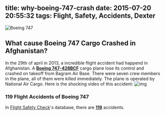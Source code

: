 title: why-boeing-747-crash
date: 2015-07-20 20:55:32
tags: Flight, Safety, Accidents, Dexter
---

![Boeing 747](http://www.aviationfigure.com/wp-content/uploads/2015/05/13-Things-you-didnt-know-about-the-Boeing-747.jpg)

## What cause Boeing 747 Cargo Crashed in Afghanistan? 
In the 29th of april in 2013, a incredible flight accident had happend in Afghanistan. A [**Boeing 747-428BCF**](http://www.safetyflights.com/#!/search/aircraft/Boeing%20747-428BCF) cargo plane lose its control and crashed on takeoff from Bagram Air Base. There were seven crew members in the plane, all of them were killed immediately. The plane is operated by National Air Cargo. Here is the shocking video of this accident:
![img](https://i.ytimg.com/vi/-MB9JDBe4wA/maxresdefault.jpg)

### 119 Flight Accidents of Boeing 747

In [Flight Safety Check](http://www.safetyflights.com/)'s database, there are [**119**](http://www.safetyflights.com/#!/search/aircraft/Boeing%20747) accidents.
